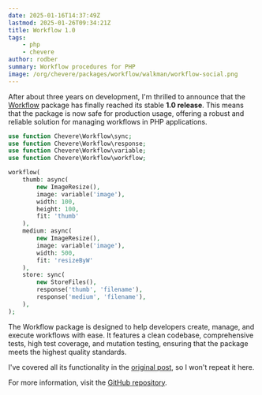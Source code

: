 ```yaml
---
date: 2025-01-16T14:37:49Z
lastmod: 2025-01-26T09:34:21Z
title: Workflow 1.0
tags:
    - php
    - chevere
author: rodber
summary: Workflow procedures for PHP
image: /org/chevere/packages/workflow/walkman/workflow-social.png
---
```


After about three years on development, I'm thrilled to announce that the [Workflow](https://chevere.org/packages/workflow) package has finally reached its stable **1.0 release**. This means that the package is now safe for production usage, offering a robust and reliable solution for managing workflows in PHP applications.

```php
use function Chevere\Workflow\sync;
use function Chevere\Workflow\response;
use function Chevere\Workflow\variable;
use function Chevere\Workflow\workflow;

workflow(
    thumb: async(
        new ImageResize(),
        image: variable('image'),
        width: 100,
        height: 100,
        fit: 'thumb'
    ),
    medium: async(
        new ImageResize(),
        image: variable('image'),
        width: 500,
        fit: 'resizeByW'
    ),
    store: sync(
        new StoreFiles(),
        response('thumb', 'filename'),
        response('medium', 'filename'),
    ),
);
```

The Workflow package is designed to help developers create, manage, and execute workflows with ease. It features a clean codebase, comprehensive tests, high test coverage, and mutation testing, ensuring that the package meets the highest quality standards.

I've covered all its functionality in the [original post](../2022/2022-04-09-workflow-php.md), so I won't repeat it here.

For more information, visit the [GitHub repository](https://github.com/chevere/workflow).
